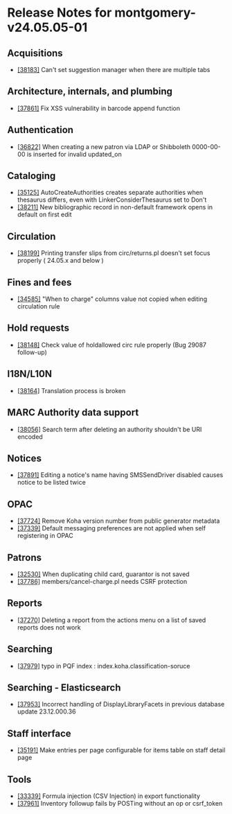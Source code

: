 
# Release Notes for montgomery-v24.05.05-01

## Acquisitions

- [[38183]](http://bugs.koha-community.org/bugzilla3/show_bug.cgi?id=38183) Can't set suggestion manager when there are multiple tabs

## Architecture, internals, and plumbing

- [[37861]](http://bugs.koha-community.org/bugzilla3/show_bug.cgi?id=37861) Fix XSS vulnerability in barcode append function

## Authentication

- [[36822]](http://bugs.koha-community.org/bugzilla3/show_bug.cgi?id=36822) When creating a new patron via LDAP or Shibboleth 0000-00-00 is inserted for invalid updated_on

## Cataloging

- [[35125]](http://bugs.koha-community.org/bugzilla3/show_bug.cgi?id=35125) AutoCreateAuthorities creates separate authorities when thesaurus differs, even with LinkerConsiderThesaurus set to Don't
- [[38211]](http://bugs.koha-community.org/bugzilla3/show_bug.cgi?id=38211) New bibliographic record in non-default framework opens in default on first edit

## Circulation

- [[38199]](http://bugs.koha-community.org/bugzilla3/show_bug.cgi?id=38199) Printing transfer slips from circ/returns.pl doesn't set focus properly ( 24.05.x and below )

## Fines and fees

- [[34585]](http://bugs.koha-community.org/bugzilla3/show_bug.cgi?id=34585) "When to charge" columns value not copied when editing circulation rule

## Hold requests

- [[38148]](http://bugs.koha-community.org/bugzilla3/show_bug.cgi?id=38148) Check value of holdallowed circ rule properly (Bug 29087 follow-up)

## I18N/L10N

- [[38164]](http://bugs.koha-community.org/bugzilla3/show_bug.cgi?id=38164) Translation process is broken

## MARC Authority data support

- [[38056]](http://bugs.koha-community.org/bugzilla3/show_bug.cgi?id=38056) Search term after deleting an authority shouldn't be URI encoded

## Notices

- [[37891]](http://bugs.koha-community.org/bugzilla3/show_bug.cgi?id=37891) Editing a notice's name having SMSSendDriver disabled causes notice to be listed twice

## OPAC

- [[37724]](http://bugs.koha-community.org/bugzilla3/show_bug.cgi?id=37724) Remove Koha version number from public generator metadata
- [[37339]](http://bugs.koha-community.org/bugzilla3/show_bug.cgi?id=37339) Default messaging preferences are not applied when self registering in OPAC

## Patrons

- [[32530]](http://bugs.koha-community.org/bugzilla3/show_bug.cgi?id=32530) When duplicating child card, guarantor is not saved
- [[37786]](http://bugs.koha-community.org/bugzilla3/show_bug.cgi?id=37786) members/cancel-charge.pl needs CSRF protection

## Reports

- [[37270]](http://bugs.koha-community.org/bugzilla3/show_bug.cgi?id=37270) Deleting a report from the actions menu on a list of saved reports does not work

## Searching

- [[37979]](http://bugs.koha-community.org/bugzilla3/show_bug.cgi?id=37979) typo in PQF index : index.koha.classification-soruce

## Searching - Elasticsearch

- [[37953]](http://bugs.koha-community.org/bugzilla3/show_bug.cgi?id=37953) Incorrect handling of DisplayLibraryFacets in previous database update 23.12.000.36

## Staff interface

- [[35191]](http://bugs.koha-community.org/bugzilla3/show_bug.cgi?id=35191) Make entries per page configurable for items table on staff detail page

## Tools

- [[33339]](http://bugs.koha-community.org/bugzilla3/show_bug.cgi?id=33339) Formula injection (CSV Injection) in export functionality
- [[37961]](http://bugs.koha-community.org/bugzilla3/show_bug.cgi?id=37961) Inventory followup fails by POSTing without an op or csrf_token


